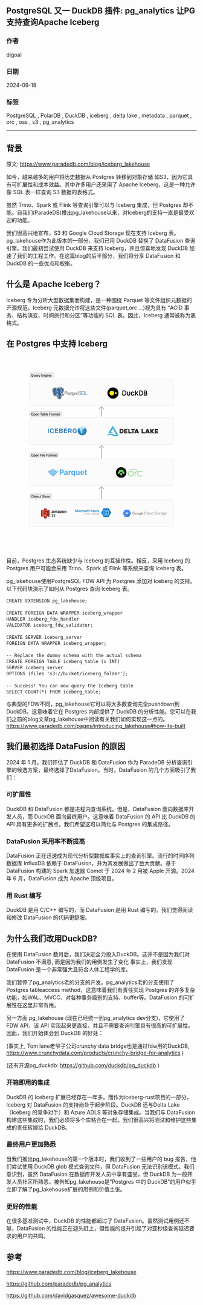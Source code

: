 ## PostgreSQL 又一 DuckDB 插件: pg_analytics 让PG支持查询Apache Iceberg  
                                                              
### 作者                                  
digoal                                  
                                         
### 日期                                       
2024-09-18                                  
                                      
### 标签                                    
PostgreSQL , PolarDB , DuckDB , iceberg , delta lake , metadata , parquet , orc , oss , s3 , pg_analytics             
                                                             
----                                      
                                                    
## 背景    
原文: https://www.paradedb.com/blog/iceberg_lakehouse  
  
如今，越来越多的用户将历史数据从 Postgres 转移到对象存储 如S3，因为它具有可扩展性和成本效益。其中许多用户还采用了 Apache Iceberg，这是一种允许像 SQL 表一样查询 S3 数据的表格式。  
  
虽然 Trino、Spark 或 Flink 等查询引擎可以与 Iceberg 集成，但 Postgres 却不能。自我们(ParadeDB)推出pg_lakehouse以来，对Iceberg的支持一直是最受欢迎的功能。  
  
我们很高兴地宣布，S3 和 Google Cloud Storage 现在支持 Iceberg 表。pg_lakehouse作为此版本的一部分，我们已用 DuckDB 替换了 DataFusion 查询引擎。我们最初尝试使用 DuckDB 来支持 Iceberg，并且惊喜地发现 DuckDB 加速了我们的工程工作。在这篇blog的后半部分，我们将分享 DataFusion 和 DuckDB 的一些优点和权衡。  
  
## 什么是 Apache Iceberg？  
Iceberg 专为分析大型数据集而构建，是一种围绕 Parquet 等文件组织元数据的开源规范。Iceberg 元数据允许将这些文件(parquet,orc ...)视为具有 “ACID 事务、结构演变、时间旅行和分区”等功能的 SQL 表。因此，Iceberg 通常被称为表格式。  
  
## 在 Postgres 中支持 Iceberg  
  
![pic](20240918_03_pic_001.jpg)  
  
目前，Postgres 生态系统缺少与 Iceberg 的互操作性。相反，采用 Iceberg 的 Postgres 用户可能会采用 Trino、Spark 或 Flink 等系统来查询 Iceberg 表。  
  
pg_lakehouse使用PostgreSQL FDW API 为 Postgres 添加对 Iceberg 的支持。以下代码块演示了如何从 Postgres 查询 Iceberg 表。  
```  
CREATE EXTENSION pg_lakehouse;  
  
CREATE FOREIGN DATA WRAPPER iceberg_wrapper  
HANDLER iceberg_fdw_handler  
VALIDATOR iceberg_fdw_validator;  
  
CREATE SERVER iceberg_server  
FOREIGN DATA WRAPPER iceberg_wrapper;  
  
-- Replace the dummy schema with the actual schema  
CREATE FOREIGN TABLE iceberg_table (x INT)  
SERVER iceberg_server  
OPTIONS (files 's3://bucket/iceberg_folder');  
  
-- Success! You can now query the Iceberg table  
SELECT COUNT(*) FROM iceberg_table;  
```  
  
与典型的FDW不同，pg_lakehouse它可以将大多数查询完全pushdown到 DuckDB。这意味着它在 Postgres 内部提供了 DuckDB 的分析性能。您可以在我们之前的blog文章pg_lakehouse中阅读有关我们如何实现这一点的。 https://www.paradedb.com/pages/introducing_lakehouse#how-its-built    
  
## 我们最初选择 DataFusion 的原因  
2024 年 1 月，我们评估了 DuckDB 和 DataFusion 作为 ParadeDB 分析查询引擎的候选方案，最终选择了DataFusion。当时，DataFusion 的几个方面吸引了我们：  
  
### 可扩展性  
DuckDB 和 DataFusion 都是进程内查询系统。但是，DataFusion 面向数据库开发人员，而 DuckDB 面向最终用户。这意味着 DataFusion 的 API 比 DuckDB 的 API 具有更多的扩展点，我们希望这可以简化与 Postgres 的集成路径。  
  
### DataFusion 采用率不断提高  
DataFusion 正在迅速成为现代分析型数据库事实上的查询引擎。流行的时间序列数据库 InfluxDB 依赖于 DataFusion，并为其发展做出了巨大贡献。基于 DataFusion 构建的 Spark 加速器 Comet 于 2024 年 2 月被 Apple 开源。2024 年 6 月，DataFusion 成为 Apache 顶级项目。  
  
### 用 Rust 编写  
DuckDB 是用 C/C++ 编写的，而 DataFusion 是用 Rust 编写的。我们觉得阅读和修改 DataFusion 的代码更舒服。  
  
## 为什么我们改用DuckDB?    
在使用 DataFusion 数月后，我们决定全力投入DuckDB。这并不是因为我们对 DataFusion 不满意, 而是因为我们的用例发生了变化 事实上，我们发现 DataFusion 是一个非常强大且符合人体工程学的库。     
  
我们暂停了pg_analytics老的分支的开发。pg_analytics老的分支使用了 Postgres tableaccess method，这意味着我们有责任实现 Postgres 的许多复杂功能，如WAL、MVCC、对各种事务级别的支持、buffer等。DataFusion 的可扩展性在这里非常有用。  
  
另一方面 pg_lakehouse (现在已经统一到pg_analytics dev分支)，它使用了FDW API，该 API 实现起来更直接，并且不需要查询引擎具有很高的可扩展性。因此，我们开始体会到 DuckDB 的好处：  
  
(事实上, Tom lane老爷子公司crunchy data bridge也是通过fdw用的DuckDB, https://www.crunchydata.com/products/crunchy-bridge-for-analytics )     
  
(还有开源pg_duckdb: https://github.com/duckdb/pg_duckdb  )     
  
### 开箱即用的集成  
DuckDB 的 Iceberg 扩展已经存在一年多。而作为iceberg-rust项目的一部分，Iceberg 对 DataFusion 的支持尚处于起步阶段。DuckDB 还与Delta Lake（Iceberg 的竞争对手）和 Azure ADLS 等对象存储集成。当我们与 DataFusion 构建这些集成时，我们必须将多个库粘合在一起。我们很高兴将测试和维护这些集成的责任转嫁给 DuckDB。  
  
### 最终用户更加熟悉  
当我们推出pg_lakehouse的第一个版本时，我们收到了一些用户的 bug 报告，他们尝试使用 DuckDB glob 模式查询文件，但 DataFusion 无法识别该模式。我们意识到，虽然 DataFusion 在数据库开发人员中享有盛誉，但 DuckDB 为一般开发人员社区所熟悉。被告知pg_lakehouse是“Postgres 中的 DuckDB”的用户似乎立即了解了pg_lakehouse扩展的用例和价值主张。  
  
### 更好的性能  
在很多基准测试中，DuckDB 的性能都超过了 DataFusion。虽然测试用例还不够，DataFusion 的性能正在迎头赶上，但性能的提升引起了对亚秒级查询延迟要求的用户的共鸣。  
  
## 参考  
https://www.paradedb.com/blog/iceberg_lakehouse  
  
https://github.com/paradedb/pg_analytics  
  
https://github.com/davidgasquez/awesome-duckdb  
  
